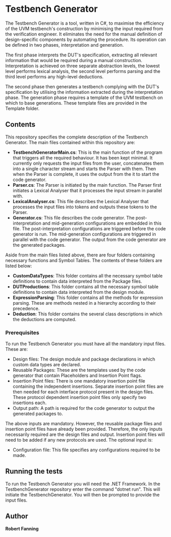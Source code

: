 # Testbench Generator

The Testbench Generator is a tool, written in C#, to maximise the efficiency of the UVM testbench's construction by minimising the input required from the verification engineer. It eliminates the need for the manual definition of design-specific components by automating the procedure. Its operation can be defined in two phases, interpretation and generation. 

The first phase interprets the DUT's specification, extracting all relevant information that would be required during a manual construction. Interpretation is achieved on three separate abstraction levels, the lowest level performs lexical analysis, the second level performs parsing and the third level performs any high-level deductions. 

The second phase then generates a testbench complying with the DUT's specification by utilising the information extracted during the interpretation phase. The generation phase requires a template of the UVM testbench on which to base generations. These template files are provided in the Template folder. 


## Contents

This repository specifies the complete description of the Testbench Generator. The main files contained within this repository are:

* **TestbenchGeneratorMain.cs**: This is the main function of the program that triggers all the required behaviour. It has been kept minimal. It currently only requests the input files from the user, concatenates them into a single character stream and starts the Parser with them. Then when the Parser is complete, it uses the output from the it to start the code generator.
* **Parser.cs**: The Parser is initiated by the main function. The Parser first initiates a Lexical Analyser that it processes the input stream in parallel with.
* **LexicalAnalyser.cs**: This file describes the Lexical Analyser that processes the input files into tokens and outputs these tokens to the Parser.
* **Generator.cs**: This file describes the code generator. The post-interpretation and mid-generation configurations are embedded in this file. The post-interpretation configurations are triggered before the code generator is run. The mid-generation configurations are triggered in parallel with the code generator. The output from the code generator are the generated packages.

Aside from the main files listed above, there are four folders containing necessary functions and Symbol Tables. The contents of these folders are listed below:

* **CustomDataTypes**: This folder contains all the necessary symbol table definitions to contain data interpreted from the Package files. 
* **DUTProductions**: This folder contains all the necessary symbol table definitions to contain data interpreted from the design module.
* **ExpressionParsing**: This folder contains all the methods for expression parsing. These are methods nested in a hierarchy according to their precedence. 
* **Deduction**: This folder contains the several class descriptions in which the deductions are computed. 


### Prerequisites

To run the Testbench Generator you must have all the mandatory input files. These are:
* Design files: The design module and package declarations in which custom data types are declared.
* Reusable Packages: These are the templates used by the code generator that contain Placeholders and Insertion Point flags.
* Insertion Point files: There is one mandatory insertion point file containing the independent insertions. Separate insertion point files are then needed for each interface protocol present in the design files. These protocol dependent insertion point files only specify two insertions each. 
* Output path: A path is required for the code generator to output the generated packages to.

The above inputs are mandatory. However, the reusable package files and insertion point files have already been provided. Therefore, the only inputs necessarily required are the design files and output. Insertion point files will need to be added if any new protocols are used.
The optional input is:
* Configuration file: This file specifies any configurations required to be made.

## Running the tests

To run the Testbench Generator you will need the .NET Framework.
In the TestbenchGenerator repository enter the command "dotnet run".
This will initiate the TestbenchGenerator.
You will then be prompted to provide the input files.

## Author

**Robert Fanning** 



